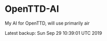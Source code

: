 # OpenTTD-AI
My AI for OpenTTD, will use primarily air

Latest backup: Sun Sep 29 10:39:01 UTC 2019
